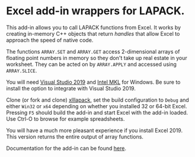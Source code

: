 # Excel add-in wrappers for LAPACK.

This add-in allows you to call LAPACK functions from Excel.
It works by creating in-memory C++ objects that return _handles_
that allow Excel to approach the speed of native code.

The functions `ARRAY.SET` and `ARRAY.GET` access 2-dimensional arrays
of floating point numbers in memory so they don't take up real estate
in your worksheet. They can be acted on by `ARRAY.APPLY` and accessed
using `ARRAY.SLICE`.

You will need [Visual Studio 2019](https://visualstudio.microsoft.com/vs/)
and [Intel MKL](https://software.intel.com/en-us/mkl) for Windows. Be sure
to install the option to integrate with Visual Studio 2019.

Clone (or fork and clone) [xlllapack](https://github.com/keithalewis/xlllapack),
set the build configuration to `Debug` and either `Win32` or `x64` depending
on whether you installed 32 or 64-bit Excel. Pressing `F5` should build the
add-in and start Excel with the add-in loaded. Use Ctrl-O to browse for example
spreadsheets.

You will have a much more pleasant experience if you install Excel 2019.
This version returns the entire output of array functions.  

Documentation for the add-in can be found [here](https://keithalewis.github.io/xlllapack/).
